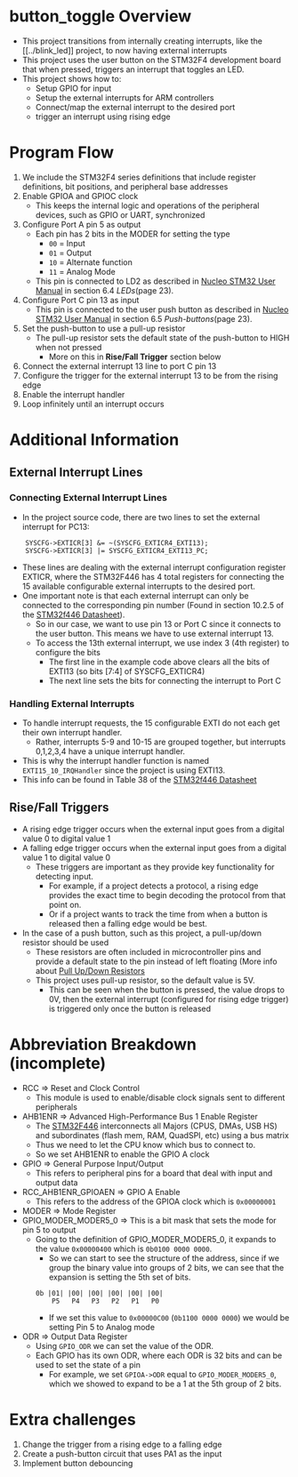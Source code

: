 # button\_toggle Overview
- This project transitions from internally creating interrupts, like the [[../blink_led]] project, to now having external interrupts
- This project uses the user button on the STM32F4 development board that when pressed, triggers an interrupt that toggles an LED.
- This project shows how to:
    - Setup GPIO for input
    - Setup the external interrupts for ARM controllers
    - Connect/map the external interrupt to the desired port
    - trigger an interrupt using rising edge


# Program Flow
1. We include the STM32F4 series definitions that include register definitions, bit positions, and peripheral base addresses
2. Enable GPIOA and GPIOC clock
    - This keeps the internal logic and operations of the peripheral devices, such as GPIO or UART, synchronized
3. Configure Port A pin 5 as output
    - Each pin has 2 bits in the MODER for setting the type
        - `00` = Input
        - `01` = Output
        - `10` = Alternate function
        - `11` = Analog Mode   
    - This pin is connected to LD2 as described in [Nucleo STM32 User Manual](https://www.st.com/resource/en/user_manual/um1724-stm32-nucleo144-boards-mb1137-stmicroelectronics.pdf) in section 6.4 *LEDs*(page 23). 
4. Configure Port C pin 13 as input
    - This pin is connected to the user push button as described in [Nucleo STM32 User Manual](https://www.st.com/resource/en/user_manual/um1724-stm32-nucleo144-boards-mb1137-stmicroelectronics.pdf) in section 6.5 *Push-buttons*(page 23).
5. Set the push-button to use a pull-up resistor
    - The pull-up resistor sets the default state of the push-button to HIGH when not pressed
        - More on this in **Rise/Fall Trigger** section below
6. Connect the external interrupt 13 line to port C pin 13
7. Configure the trigger for the external interrupt 13 to be from the rising edge
8. Enable the interrupt handler
9. Loop infinitely until an interrupt occurs

# Additional Information
## External Interrupt Lines
### Connecting External Interrupt Lines
- In the project source code, there are two lines to set the external interrupt for PC13:
```
    SYSCFG->EXTICR[3] &= ~(SYSCFG_EXTICR4_EXTI13);
    SYSCFG->EXTICR[3] |= SYSCFG_EXTICR4_EXTI13_PC;
``` 
- These lines are dealing with the external interrupt configuration register EXTICR, where the STM32F446 has 4 total registers for connecting the 15 available configurable external interrupts to the desired port. 
- One important note is that each external interrupt can only be connected to the corresponding pin number (Found in section 10.2.5 of the [STM32f446 Datasheet](https://www.st.com/resource/en/reference_manual/dm00135183-stm32f446xx-advanced-arm-based-32-bit-mcus-stmicroelectronics.pdf)).
    - So in our case, we want to use pin 13 or Port C since it connects to the user button. This means we have to use external interrupt 13. 
    - To access the 13th external interrupt, we use index 3 (4th register) to configure the bits 
        - The first line in the example code above clears all the bits of EXTI13 (so bits [7:4] of SYSCFG\_EXTICR4)
        - The next line sets the bits for connecting the interrupt to Port C
### Handling External Interrupts 
- To handle interrupt requests, the 15 configurable EXTI do not each get their own interrupt handler. 
    - Rather, interrupts 5-9 and 10-15 are grouped together, but interrupts 0,1,2,3,4 have a unique interrupt handler. 
- This is why the interrupt handler function is named `EXTI15_10_IRQHandler` since the project is using EXTI13.
- This info can be found in Table 38 of the [STM32f446 Datasheet](https://www.st.com/resource/en/reference_manual/dm00135183-stm32f446xx-advanced-arm-based-32-bit-mcus-stmicroelectronics.pdf)
## Rise/Fall Triggers
- A rising edge trigger occurs when the external input goes from a digital value 0 to digital value 1
- A falling edge trigger occurs when the external input goes from a digital value 1 to digital value 0
    - These triggers are important as they provide key functionality for detecting input. 
        - For example, if a project detects a protocol, a rising edge provides the exact time to begin decoding the protocol from that point on. 
        - Or if a project wants to track the time from when a button is released then a falling edge would be best. 
- In the case of a push button, such as this project, a pull-up/down resistor should be used
    - These resistors are often included in microcontroller pins and provide a default state to the pin instead of left floating (More info about [Pull Up/Down Resistors](https://www.electronics-tutorials.ws/logic/pull-up-resistor.html)
    - This project uses pull-up resistor, so the default value is 5V. 
        - This can be seen when the button is pressed, the value drops to 0V, then the external interrupt (configured for rising edge trigger) is triggered only once the button is released



# Abbreviation Breakdown (incomplete)
- RCC => Reset and Clock Control 
    - This module is used to enable/disable clock signals sent to different peripherals
- AHB1ENR => Advanced High-Performance Bus 1 Enable Register
    - The [STM32F446](https://www.st.com/resource/en/datasheet/stm32f446re.pdf) interconnects all Majors (CPUS, DMAs, USB HS) and subordinates (flash mem, RAM, QuadSPI, etc) using a bus matrix
    - Thus we need to let the CPU know which bus to connect to. 
    - So we set AHB1ENR to enable the GPIO A clock 
- GPIO => General Purpose Input/Output
    - This refers to peripheral pins for a board that deal with input and output data
- RCC\_AHB1ENR\_GPIOAEN => GPIO A Enable
    - This refers to the address of the GPIOA clock which is `0x00000001` 
- MODER => Mode Register
- GPIO\_MODER\_MODER5\_0 => This is a bit mask that sets the mode for pin 5  to output
    - Going to the definition of GPIO\_MODER\_MODER5\_0, it expands to the value `0x00000400` which is `0b0100 0000 0000`. 
        - So we can start to see the structure of the address, since if we group the binary value into groups of 2 bits, we can see that the expansion is setting the 5th set of bits.
        ```
        0b |01| |00| |00| |00| |00| |00|
            P5   P4   P3   P2   P1   P0 
        ```
        - If we set this value to `0x00000C00` (`0b1100 0000 0000`) we would be setting Pin 5 to Analog mode
- ODR => Output Data Register
    - Using `GPIO_ODR` we can set the value of the ODR. 
    - Each GPIO has its own ODR, where each ODR is 32 bits and can be used to set the state of a pin
        - For example, we set `GPIOA->ODR` equal to `GPIO_MODER_MODER5_0`, which we showed to expand to be a 1 at the 5th group of 2 bits. 
 
# Extra challenges
1. Change the trigger from a rising edge to a falling edge
2. Create a push-button circuit that uses PA1 as the input
3. Implement button debouncing

